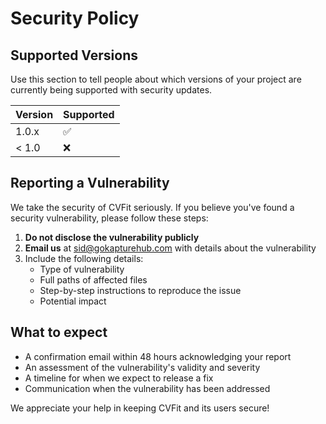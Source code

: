 # Security Policy

## Supported Versions

Use this section to tell people about which versions of your project are currently being supported with security updates.

| Version | Supported          |
| ------- | ------------------ |
| 1.0.x   | :white_check_mark: |
| < 1.0   | :x:                |

## Reporting a Vulnerability

We take the security of CVFit seriously. If you believe you've found a security vulnerability, please follow these steps:

1. **Do not disclose the vulnerability publicly**
2. **Email us** at sid@gokapturehub.com with details about the vulnerability
3. Include the following details:
   - Type of vulnerability
   - Full paths of affected files
   - Step-by-step instructions to reproduce the issue
   - Potential impact

## What to expect

- A confirmation email within 48 hours acknowledging your report
- An assessment of the vulnerability's validity and severity
- A timeline for when we expect to release a fix
- Communication when the vulnerability has been addressed

We appreciate your help in keeping CVFit and its users secure!
